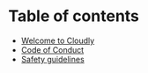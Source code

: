 # Table of contents

* [Welcome to Cloudly](README.md)
* [Code of Conduct](CODE_OF_CONDUCT.md)
* [Safety guidelines](SECURITY.md)
